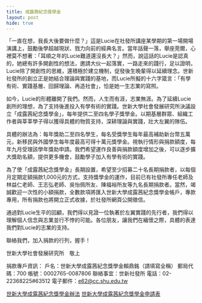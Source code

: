 ```yaml
---
title: 成露茜紀念獎學金
layout: post
hide: true
---
```


「一直在想，我長大後要做什麼？」這是Lucie在社發所講座某學期的第一場開場演講上，鼓勵後學超越現狀、戮力向前的經典名言。當年話聲一落，舉座莞爾，心裡莫不想著：「耳順之年的Lucie難道還沒長大？」然而，說這話的Lucie是認真的，她總有許多開創性的想法，邀請大伙一起落實，一路走來的踐行，足以證明，Lucie除了開創性的思維，還積極於建立機制，促發後生晚輩得以延續理念。世新社發所的創立正是她結合理論與實踐的基地，而Lucie所擬的十六字箴言：「有學有術、實踐基層、回歸理論、再造社會」，恰是她一生志業的寫照。

如今，Lucie的形體離開了我們。然而，人生而有涯，志業無涯。為了延續Lucie創所的理想，為了支持後進投入有學有術的實踐。世新大學社會發展研究所決議設立「成露茜紀念獎學金」，每年提供二至四名學子獎學金。以期基層群眾、組織工作者與莘莘學子得以獲得具體的物質支持，深耕理論與實踐，壯大左翼的隊伍。

具體的辦法為：每年獎助二至四名學生，每名受獎學生每年最高補助新台幣五萬元，新移民與外國學生每年度最高可得十萬元獎學金。視執行情形與捐款額度，每年九月受理該學年獎助申請。我們希望運作良善與捐款額度增加之後，可以逐步擴大獎助名額，提供更多機會，鼓勵學子加入有學有術的實踐。

為了使「成露茜紀念獎學金」長期設置，希望至少招募二十名長期捐款者，以每個月定期定額捐款1,000元的方式，支持獎學金的運作，目前已有社發所專任老師及林益仁老師、王志弘老師、吳怡佩所友、陳福裕所友等九名長期捐款者。當然，竭誠歡迎一次性的小額捐款，全數款項將匯入世新大學成露茜紀念獎學金帳戶，專款專用，所有捐款也將開立正式收據，於社發所網頁公開徵信。

通過對Lucie生平的回顧，我們得以見證一位執著於左翼實踐的先行者，我們得以理解個人信念與志業並行不悖的可能。各位朋友，讓我們在緬懷之際，具體的表達我們對Lucie的志業的支持。

聯絡我們，加入捐款的行列，握手！

世新大學社會發展研究所　敬上

捐款專戶資訊：
戶名：世新大學成露茜紀念獎學金賴鼎銘（請填寫全稱）
郵局代碼：700
帳號：0002765-0087806
聯絡事宜：世新社發所
電話：02-22368225#63512
電子郵件：e62@cc.shu.edu.tw

<p class="main_text"><a href="../download/rule991125.doc" title="世新大學成露茜紀念獎學金辦法">世新大學成露茜紀念獎學金辦法</a> <a href="../download/form991125.doc" title="世新大學成露茜紀念獎學金申請表">世新大學成露茜紀念獎學金申請表</a></p>